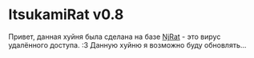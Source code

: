 # ItsukamiRat v0.8
Привет, данная хуйня была сделана на базе [NjRat](https://en.wikipedia.org/wiki/NjRAT) - это вирус удалённого доступа.
:3 
Данную хуйню я возможно буду обновлять...
